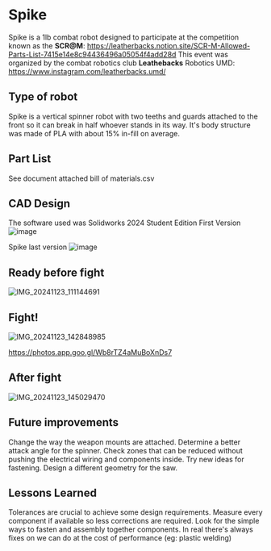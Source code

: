 # Spike
Spike is a 1lb combat robot designed to participate at the competition known 
as the **SCR@M**: https://leatherbacks.notion.site/SCR-M-Allowed-Parts-List-7415e14e8c94436496a05054f4add28d
This event was organized by the combat robotics club **Leathebacks** Robotics UMD: https://www.instagram.com/leatherbacks.umd/

## Type of robot
Spike is a vertical spinner robot with two teeths and guards attached to the front so it can break in half whoever stands in its way. 
It's body structure was made of PLA with about 15% in-fill on average.

## Part List
See document attached bill of materials.csv

## CAD Design 
The software used was Solidworks 2024 Student Edition
First Version 
![image](https://github.com/user-attachments/assets/03042c93-51ff-451d-b99b-1ada43da2cfe)

Spike last version
![image](https://github.com/user-attachments/assets/a0dbe8a1-501e-4abd-a62f-ffdd33fd476c)

## Ready before fight
![IMG_20241123_111144691](https://github.com/user-attachments/assets/05c1d746-6a88-451d-ad80-5ffe984fdb24)

## Fight!

![IMG_20241123_142848985](https://github.com/user-attachments/assets/ad337522-64e1-4bec-aafe-163420184793)

https://photos.app.goo.gl/Wb8rTZ4aMuBoXnDs7

## After fight 
![IMG_20241123_145029470](https://github.com/user-attachments/assets/6cf35c5c-c8c2-45a6-a91b-16ca44507370)

## Future improvements 
Change the way the weapon mounts are attached.
Determine a better attack angle for the spinner.
Check zones that can be reduced without pushing the electrical wiring and components inside. 
Try new ideas for fastening.
Design a different geometry for the saw.

## Lessons Learned
Tolerances are crucial to achieve some design requirements. 
Measure every component if available so less corrections are required.
Look for the simple ways to fasten and assembly together components. 
In real there's always fixes on  we can do at the cost of performance (eg: plastic welding)
